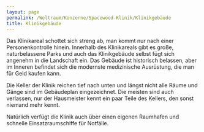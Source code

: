 ```yaml
---
layout: page
permalink: /Weltraum/Konzerne/Spacewood-Klinik/Klinikgebäude
title: Klinikgebäude
---
```




Das Klinikareal schottet sich streng ab, man kommt nur nach einer Personenkontrolle hinein. Innerhalb des Klinikareals gibt es große, naturbelassene Parks und auch das Klinikgebäude selbst fügt sich angenehm in die Landschaft ein. Das Gebäude ist historisch belassen, aber im Inneren befindet sich die modernste medizinische Ausrüstung, die man für Geld kaufen kann.

Die Keller der Klinik reichen tief nach unten und längst nicht alle Räume und Gänge sind im Gebäudeplan eingezeichnet. Die meisten sind auch verlassen, nur der Hausmeister kennt ein paar Teile des Kellers, den sonst niemand mehr kennt.

Natürlich verfügt die Klinik auch über einen eigenen Raumhafen und schnelle Einsatzraumschiffe für Notfälle.
